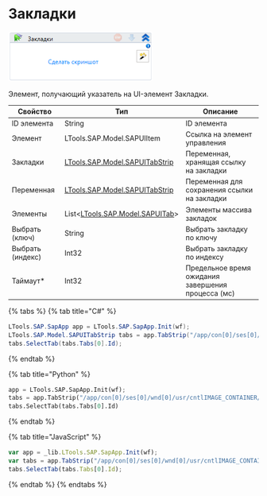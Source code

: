 # Закладки

![](<../../../.gitbook/assets/image (59).png>)

Элемент, получающий указатель на UI-элемент Закладки.

| Свойство         | Тип                                                          | Описание                                           |
| ---------------- | ------------------------------------------------------------ | -------------------------------------------------- |
| ID элемента      | String                                                       | ID элемента                                        |
| Элемент          | LTools.SAP.Model.SAPUIItem                                   | Ссылка на элемент управления                       |
| Закладки         | [LTools.SAP.Model.SAPUITabStrip](datatypes/sapuitabstrip.md) | Переменная, хранящая ссылку на закладки            |
| Переменная       | [LTools.SAP.Model.SAPUITabStrip](datatypes/sapuitabstrip.md) | Переменная для сохранения ссылки на закладки       |
| Элементы         | List<[LTools.SAP.Model.SAPUITab](datatypes/sapuitab.md)>     | Элементы массива закладок                          |
| Выбрать (ключ)   | String                                                       | Выбрать закладку по ключу                          |
| Выбрать (индекс) | Int32                                                        | Выбрать закладку по индексу                        |
| Таймаут\*        | Int32                                                        | Предельное время ожидания завершения процесса (мс) |

{% tabs %}
{% tab title="C#" %}
```csharp
LTools.SAP.SapApp app = LTools.SAP.SapApp.Init(wf);
LTools.SAP.Model.SAPUITabStrip tabs = app.TabStrip("/app/con[0]/ses[0]/wnd[0]/usr/cntlIMAGE_CONTAINER/shellcont/shell/shellcont[0]/shell");
tabs.SelectTab(tabs.Tabs[0].Id);
```
{% endtab %}

{% tab title="Python" %}
```python
app = LTools.SAP.SapApp.Init(wf);
tabs = app.TabStrip("/app/con[0]/ses[0]/wnd[0]/usr/cntlIMAGE_CONTAINER/shellcont/shell/shellcont[0]/shell")
tabs.SelectTab(tabs.Tabs[0].Id)
```
{% endtab %}

{% tab title="JavaScript" %}
```javascript
var app = _lib.LTools.SAP.SapApp.Init(wf);		
var tabs = app.TabStrip("/app/con[0]/ses[0]/wnd[0]/usr/cntlIMAGE_CONTAINER/shellcont/shell/shellcont[0]/shell");
tabs.SelectTab(tabs.Tabs[0].Id);
```
{% endtab %}
{% endtabs %}

